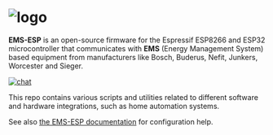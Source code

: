 # ![logo](https://github.com/emsesp/EMS-ESP/blob/main/media/EMS-ESP_logo_dark.png)

**EMS-ESP** is an open-source firmware for the Espressif ESP8266 and ESP32 microcontroller that communicates with **EMS** (Energy Management System) based equipment from manufacturers like Bosch, Buderus, Nefit, Junkers, Worcester and Sieger.

[![chat](https://img.shields.io/discord/816637840644505620.svg?style=flat-square&color=blueviolet)](https://discord.gg/3J3GgnzpyT)

This repo contains various scripts and utilities related to different software and hardware integrations, such as home automation systems.

See also [the EMS-ESP documentation](https://emsesp.github.io/docs) for configuration help.

